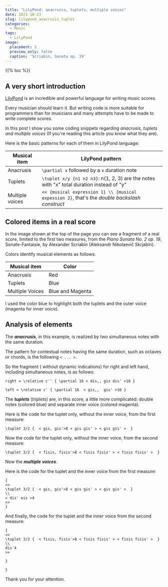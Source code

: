 ```yaml
---
title: "LilyPond: anacrusis, tuplets, multiple voices"
date: 2021-10-23
slug: lilypond_anacrusis_tuplet
categories:
  - Music
tags:
  - LilyPond
image:
  placement: 3
  preview_only: false 
  caption: 'Scriabin, Sonata op. 19'
---
```


{{% toc %}}


## A very short introduction

[LilyPond](http://lilypond.org/) is an incredible and powerful language for writing music scores. 

Every musician should learn it.  But writing code is more suitable for programmers than for musicians and many attempts have to be made to write complete scores.

In this post I show you some coding snippets regarding _anacrusis, tuplets and multiple voices_ (If you're reading this article you know what  they are).

Here is the basic patterns for each of them in LilyPond language:

| Musical item  | LilyPond pattern                                                                              |
| ------------- | -------                                                                                       |
| Anacrusis     | `\partial x` followed by a `x` duration note                                                  |
| Tuplets       | `\tuplet x/y {n1 n2 n3}`: n(1, 2, 3) are the notes with "x" total duration instead of "y"     |
| Multiple voices        | `<< {musical expression 1} \\ {musical expession 2}`, that's the *double backslash construct* |


## Colored items in a real score

In the image shown at the top of the page you can see a fragment of a real score,  limited to the first two measures, from  the *Piano Sonata No. 2 op. 19*, Sonate-Fantaisie,  by Alexander Scriabin (Aleksandr Nikolaevič Skrjabin).


Colors identify musical elements as follows:

| Musical item  | Color            |
| ------------- | -------          |
| Anacrusis     | Red              |
| Tuplets       | Blue             |
| Multiple Voices        | Blue and Magenta |

I used the color blue to highlight both the tuplets  and the outer voice (magenta for inner voice).

## Analysis of elements

The ***anacrusis***, in this example, is realized by two simultaneous notes with the same duration.

The pattern for contextual notes having the same duration, such as octaves or chords, is the following `< ... >`.

So the fragment ( without dynamic indications) for right and left hand, including simultaneous notes, is as follows:


```
right = \relative c'' { \partial 16 < dis,, gis dis' >16 }

left = \relative c' { \partial 16  < gis,,  gis' >16 }
```


The ***tuplets*** (*triplets*) are, in this score,  a little more complicated: double notes (colored blue) and separate inner voice (colored magenta).

Here is the code for the tuplet only, without the inner voice, from the first measure:


```
\tuplet 3/2 {  < gis, gis'>8 < gis gis' > < gis gis' >  }  
```


Now  the code for the tuplet only, without the inner voice, from the second measure:

```
\tuplet 3/2 {  < fisis, fisis'>8 < fisis fisis' > < fisis fisis' >  }  

```

Now the  ***multiple voices***.

Here is the code for the tuplet and the inner voice from the first measure:

```
{
<< 
\tuplet 3/2 {  < gis, gis'>8 < gis gis' > < gis gis' >  }  
\\ 
< dis' eis >4 
>>
}
```


And finally,  the code for the tuplet and the inner voice from the second measure:

```
{
<< 
\tuplet 3/2 {  < fisis, fisis'>8 < fisis fisis' > < fisis fisis' >  }  
\\ 
dis'4 
>>

}

}
```

Thank you for your attention.
